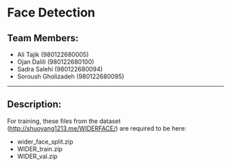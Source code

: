 # Face Detection

## Team Members:
- Ali Tajik (980122680005)
- Ojan Dalili (980122680100)
- Sadra Salehi (980122680094)
- Soroush Gholizadeh (980122680095)
------------

## Description:
For training, these files from the dataset (http://shuoyang1213.me/WIDERFACE/) are required to be here:

- wider_face_split.zip
- WIDER_train.zip
- WIDER_val.zip

